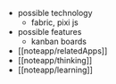 - possible technology
	- fabric, pixi js
- possible features
	- kanban boards
- [[noteapp/relatedApps]]
- [[noteapp/thinking]]
- [[noteapp/learning]]